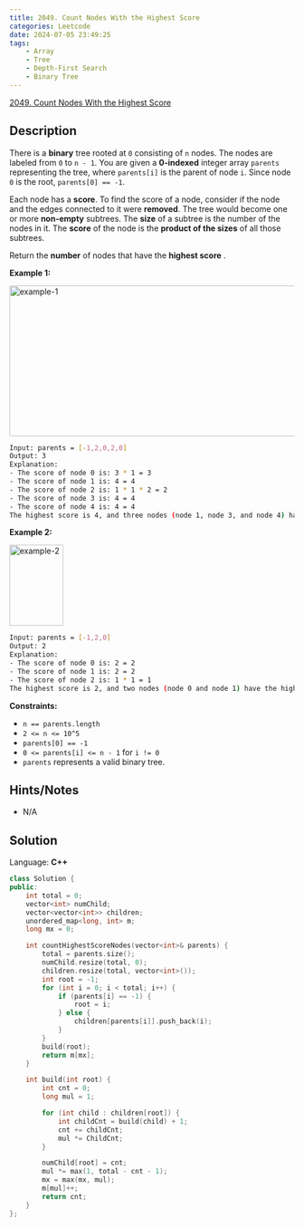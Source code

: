 ```yaml
---
title: 2049. Count Nodes With the Highest Score
categories: Leetcode
date: 2024-07-05 23:49:25
tags:
    - Array
    - Tree
    - Depth-First Search
    - Binary Tree
---
```


[2049. Count Nodes With the Highest Score](https://leetcode.com/problems/count-nodes-with-the-highest-score/description/)

## Description

There is a **binary** tree rooted at `0` consisting of `n` nodes. The nodes are labeled from `0` to `n - 1`. You are given a **0-indexed** integer array `parents` representing the tree, where `parents[i]` is the parent of node `i`. Since node `0` is the root, `parents[0] == -1`.

Each node has a **score**. To find the score of a node, consider if the node and the edges connected to it were **removed**. The tree would become one or more **non-empty** subtrees. The **size** of a subtree is the number of the nodes in it. The **score** of the node is the **product of the sizes** of all those subtrees.

Return the **number**  of nodes that have the **highest score** .

**Example 1:**

<img alt="example-1" src="https://assets.leetcode.com/uploads/2021/10/03/example-1.png" style="width: 604px; height: 266px;">

```bash
Input: parents = [-1,2,0,2,0]
Output: 3
Explanation:
- The score of node 0 is: 3 * 1 = 3
- The score of node 1 is: 4 = 4
- The score of node 2 is: 1 * 1 * 2 = 2
- The score of node 3 is: 4 = 4
- The score of node 4 is: 4 = 4
The highest score is 4, and three nodes (node 1, node 3, and node 4) have the highest score.
```

**Example 2:**

<img alt="example-2" src="https://assets.leetcode.com/uploads/2021/10/03/example-2.png" style="width: 95px; height: 143px;">

```bash
Input: parents = [-1,2,0]
Output: 2
Explanation:
- The score of node 0 is: 2 = 2
- The score of node 1 is: 2 = 2
- The score of node 2 is: 1 * 1 = 1
The highest score is 2, and two nodes (node 0 and node 1) have the highest score.
```

**Constraints:**

- `n == parents.length`
- `2 <= n <= 10^5`
- `parents[0] == -1`
- `0 <= parents[i] <= n - 1` for `i != 0`
- `parents` represents a valid binary tree.

## Hints/Notes

- N/A

## Solution

Language: **C++**

```C++
class Solution {
public:
    int total = 0;
    vector<int> numChild;
    vector<vector<int>> children;
    unordered_map<long, int> m;
    long mx = 0;

    int countHighestScoreNodes(vector<int>& parents) {
        total = parents.size();
        numChild.resize(total, 0);
        children.resize(total, vector<int>());
        int root = -1;
        for (int i = 0; i < total; i++) {
            if (parents[i] == -1) {
                root = i;
            } else {
                children[parents[i]].push_back(i);
            }
        }
        build(root);
        return m[mx];
    }

    int build(int root) {
        int cnt = 0;
        long mul = 1;

        for (int child : children[root]) {
            int childCnt = build(child) + 1;
            cnt += childCnt;
            mul *= ChildCnt;
        }

        numChild[root] = cnt;
        mul *= max(1, total - cnt - 1);
        mx = max(mx, mul);
        m[mul]++;
        return cnt;
    }
};
```
